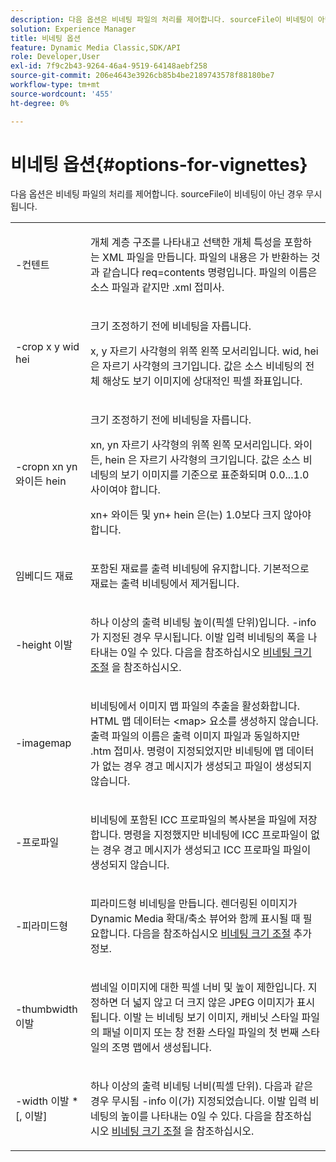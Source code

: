 ```yaml
---
description: 다음 옵션은 비네팅 파일의 처리를 제어합니다. sourceFile이 비네팅이 아닌 경우 무시됩니다.
solution: Experience Manager
title: 비네팅 옵션
feature: Dynamic Media Classic,SDK/API
role: Developer,User
exl-id: 7f9c2b43-9264-46a4-9519-64148aebf258
source-git-commit: 206e4643e3926cb85b4be2189743578f88180be7
workflow-type: tm+mt
source-wordcount: '455'
ht-degree: 0%

---
```


# 비네팅 옵션{#options-for-vignettes}

다음 옵션은 비네팅 파일의 처리를 제어합니다. sourceFile이 비네팅이 아닌 경우 무시됩니다.

<table id="simpletable_6D0C967EB84947FBAC34B46C4BB23AF0"> 
 <tr class="strow"> 
  <td class="stentry"> <p><span class="codeph"> -컨텐트</span> </p></td> 
  <td class="stentry"> <p>개체 계층 구조를 나타내고 선택한 개체 특성을 포함하는 XML 파일을 만듭니다. 파일의 내용은 가 반환하는 것과 같습니다 <span class="codeph"> req=contents</span> 명령입니다. 파일의 이름은 소스 파일과 같지만 <span class="filepath"> .xml</span> 접미사. </p></td> 
 </tr> 
 <tr class="strow"> 
  <td class="stentry"> <p><span class="codeph">-crop <span class="varname"> x</span><span class="varname"> y</span><span class="varname"> wid</span><span class="varname"> hei</span></span> </p></td> 
  <td class="stentry"> <p>크기 조정하기 전에 비네팅을 자릅니다. </p> <p><span class="codeph"><span class="varname"> x</span>,<span class="varname"> y</span></span> 자르기 사각형의 위쪽 왼쪽 모서리입니다. <span class="codeph"><span class="varname"> wid</span>,<span class="varname"> hei</span></span> 은 자르기 사각형의 크기입니다. 값은 소스 비네팅의 전체 해상도 보기 이미지에 상대적인 픽셀 좌표입니다. </p></td> 
 </tr> 
 <tr class="strow"> 
  <td class="stentry"> <p><span class="codeph">-cropn <span class="varname"> xn</span><span class="varname"> yn</span><span class="varname"> 와이든</span><span class="varname"> hein</span></span> </p> </td> 
  <td class="stentry"> <p>크기 조정하기 전에 비네팅을 자릅니다. </p> <p><span class="codeph"><span class="varname"> xn</span>,<span class="varname"> yn</span></span> 자르기 사각형의 위쪽 왼쪽 모서리입니다. <span class="codeph"><span class="varname"> 와이든</span>,<span class="varname"> hein</span></span> 은 자르기 사각형의 크기입니다. 값은 소스 비네팅의 보기 이미지를 기준으로 표준화되며 0.0...1.0 사이여야 합니다. </p> <p><span class="codeph"><span class="varname"> xn</span></span>+<span class="codeph"><span class="varname"> 와이든</span></span> 및 <span class="codeph"><span class="varname"> yn</span></span>+<span class="codeph"><span class="varname"> hein</span></span> 은(는) 1.0보다 크지 않아야 합니다. </p></td> 
 </tr> 
 <tr class="strow"> 
  <td class="stentry"> <p><span class="codeph"> 임베디드 재료</span> </p></td> 
  <td class="stentry"> <p>포함된 재료를 출력 비네팅에 유지합니다. 기본적으로 재료는 출력 비네팅에서 제거됩니다. </p></td> 
 </tr> 
 <tr class="strow"> 
  <td class="stentry"> <p><span class="codeph">-height <span class="varname"> 이발</span></span> </p></td> 
  <td class="stentry"> <p>하나 이상의 출력 비네팅 높이(픽셀 단위)입니다. -info가 지정된 경우 무시됩니다. <span class="varname"> 이발</span> 입력 비네팅의 폭을 나타내는 0일 수 있다. 다음을 참조하십시오 <a href="../../../../ir-api/vntc/utilities/c-ir-vignette-converter-vntc/c-ir-vignette-scaling.md#concept-e373a29c2f954df98d704c7723804585" type="concept" format="dita" scope="local"> 비네팅 크기 조절</a> 을 참조하십시오. </p></td> 
 </tr> 
 <tr class="strow"> 
  <td class="stentry"> <p><span class="codeph"> -imagemap</span> </p></td> 
  <td class="stentry"> <p>비네팅에서 이미지 맵 파일의 추출을 활성화합니다. HTML 맵 데이터는 <span class="codeph"> &lt;map&gt;</span> 요소를 생성하지 않습니다. 출력 파일의 이름은 출력 이미지 파일과 동일하지만 <span class="filepath"> .htm</span> 접미사. 명령이 지정되었지만 비네팅에 맵 데이터가 없는 경우 경고 메시지가 생성되고 파일이 생성되지 않습니다. </p></td> 
 </tr> 
 <tr class="strow"> 
  <td class="stentry"> <p><span class="codeph"> -프로파일</span> </p></td> 
  <td class="stentry"> <p>비네팅에 포함된 ICC 프로파일의 복사본을 파일에 저장합니다. 명령을 지정했지만 비네팅에 ICC 프로파일이 없는 경우 경고 메시지가 생성되고 ICC 프로파일 파일이 생성되지 않습니다. </p></td> 
 </tr> 
 <tr class="strow"> 
  <td class="stentry"> <p><span class="codeph"> -피라미드형</span> </p></td> 
  <td class="stentry"> <p>피라미드형 비네팅을 만듭니다. 렌더링된 이미지가 Dynamic Media 확대/축소 뷰어와 함께 표시될 때 필요합니다. 다음을 참조하십시오 <a href="../../../../ir-api/vntc/utilities/c-ir-vignette-converter-vntc/c-ir-vignette-scaling.md#concept-e373a29c2f954df98d704c7723804585" type="concept" format="dita" scope="local"> 비네팅 크기 조절</a> 추가 정보. </p></td> 
 </tr> 
 <tr class="strow"> 
  <td class="stentry"> <p><span class="codeph">-thumbwidth <span class="varname"> 이발</span></span> </p></td> 
  <td class="stentry"> <p>썸네일 이미지에 대한 픽셀 너비 및 높이 제한입니다. 지정하면 더 넓지 않고 더 크지 않은 JPEG 이미지가 표시됩니다. <span class="varname"> 이발</span> 는 비네팅 보기 이미지, 캐비닛 스타일 파일의 패널 이미지 또는 창 전환 스타일 파일의 첫 번째 스타일의 조명 맵에서 생성됩니다. </p></td> 
 </tr> 
 <tr class="strow"> 
  <td class="stentry"> <p><span class="codeph">-width <span class="varname"> 이발</span> *[,<span class="varname"> 이발</span>]</span> </p></td> 
  <td class="stentry"> <p>하나 이상의 출력 비네팅 너비(픽셀 단위). 다음과 같은 경우 무시됨 <span class="codeph"> -info</span> 이(가) 지정되었습니다. <span class="varname"> 이발</span> 입력 비네팅의 높이를 나타내는 0일 수 있다. 다음을 참조하십시오 <a href="../../../../ir-api/vntc/utilities/c-ir-vignette-converter-vntc/c-ir-vignette-scaling.md#concept-e373a29c2f954df98d704c7723804585" type="concept" format="dita" scope="local"> 비네팅 크기 조절</a> 을 참조하십시오. </p></td> 
 </tr> 
</table>

